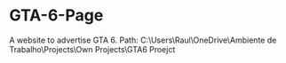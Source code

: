 # GTA-6-Page
A website to advertise GTA 6.
Path: C:\Users\Raul\OneDrive\Ambiente de Trabalho\Projects\Own Projects\GTA6 Proejct
